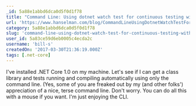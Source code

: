 ```yaml
---
_id: 5a88e1abbd6dca0d5f0d1f78
title: "Command Line: Using dotnet watch test for continuous testing with .NET Core 1.0 and XUnit.net"
url: 'https://www.hanselman.com/blog/CommandLineUsingDotnetWatchTestForContinuousTestingWithNETCore10AndXUnitnet.aspx'
category: 5a88e1abbd6dca0d5f0d1f78
slug: 'command-line-using-dotnet-watch-test-for-continuous-testing-with-net-core-1-0-and-xunit-net'
user_id: 5a83ce59d6eb0005c4ecda2c
username: 'bill-s'
createdOn: '2017-03-30T21:36:19.000Z'
tags: [.net-core]
---
```


I've installed .NET Core 1.0 on my machine. Let's see if I can get a class library and tests running and compiling automatically using only the command line. (Yes, some of you are freaked out by my (and other folks') appreciation of a nice, terse command line. Don't worry. You can do all this with a mouse if you want. I'm just enjoying the CLI.
